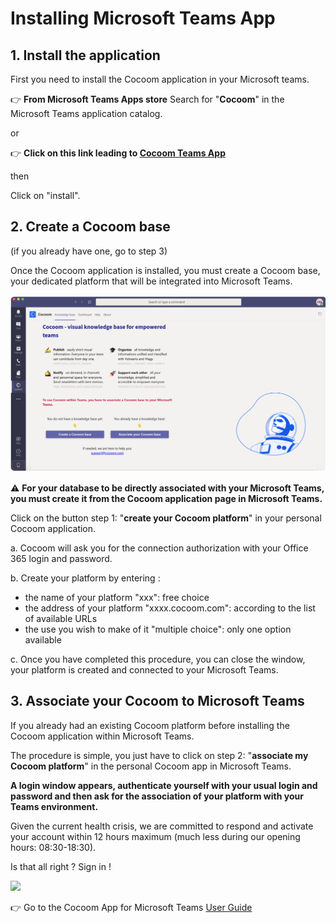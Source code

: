 # Installing Microsoft Teams App

## 1. Install the application

First you need to install the Cocoom application in your Microsoft teams.

👉 **From Microsoft Teams Apps store**
Search for "**Cocoom**" in the Microsoft Teams application catalog.

or

👉 **Click on this link leading to [Cocoom Teams App](https://teams.microsoft.com/l/app/1055556b-2695-4f2d-8184-ea1633842a1b)**

then

Click on "install".

## 2. Create a Cocoom base

(if you already have one, go to step 3)

Once the Cocoom application is installed, you must create a Cocoom base, your dedicated platform that will be integrated into Microsoft Teams.

![](/img/en/getting-started/install-msteams-app_create-base.png)

⚠ **For your database to be directly associated with your Microsoft Teams, you must create it from the Cocoom application page in Microsoft Teams.**

Click on the button step 1: "**create your Cocoom platform**" in your personal Cocoom application.

a. Cocoom will ask you for the connection authorization with your Office 365 login and password.

b. Create your platform by entering :

- the name of your platform "xxx": free choice
- the address of your platform "xxxx.cocoom.com": according to the list of available URLs
- the use you wish to make of it "multiple choice": only one option available

c. Once you have completed this procedure, you can close the window, your platform is created and connected to your Microsoft Teams.


## 3. Associate your Cocoom to Microsoft Teams

If you already had an existing Cocoom platform before installing the Cocoom application within Microsoft Teams.

The procedure is simple, you just have to click on step 2: "**associate my Cocoom platform**" in the personal Cocoom app in Microsoft Teams.

**A login window appears, authenticate yourself with your usual login and password and then ask for the association of your platform with your Teams environment.**

Given the current health crisis, we are committed to respond and activate your account within 12 hours maximum (much less during our opening hours: 08:30-18:30).

Is that all right ? Sign in !


![](https://paper-attachments.dropbox.com/s_3F33542EA447BA01ECFB61CB22F832B23287CC8CF63B5E2F99B2EF793B54E990_1588948924932_Plan+de+travail+5cocoom-guides_EN.png)


👉 Go to the Cocoom App for Microsoft Teams [User Guide](/guide/msteams-app)
